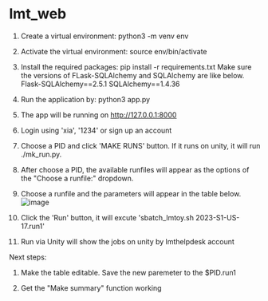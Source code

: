 # lmt_web
1. Create a virtual environment: python3 -m venv env

2. Activate the virtual environment: source env/bin/activate

3. Install the required packages: pip install -r requirements.txt
Make sure the versions of FLask-SQLAlchemy and SQLAlchemy are like below.
Flask-SQLAlchemy==2.5.1
SQLAlchemy==1.4.36

4. Run the application by: python3 app.py

5. The app will be running on http://127.0.0.1:8000

6. Login using 'xia', '1234' or sign up an account

7. Choose a PID and click 'MAKE RUNS' button. If it runs on unity, it will run ./mk_run.py.

8. After choose a PID, the available runfiles will appear as the options of the "Choose a runfile:" dropdown.

9. Choose a runfile and the parameters will appear in the table below.
![image](https://user-images.githubusercontent.com/63130123/233525112-e696f968-bc3d-47ba-88e1-002ed73a7684.png)

10. Click the 'Run' button, it will excute 'sbatch_lmtoy.sh 2023-S1-US-17.run1'

11. Run via Unity will show the jobs on unity by lmthelpdesk account

Next steps:
1. Make the table editable. Save the new paremeter to the $PID.run1 

2. Get the "Make summary" function working
